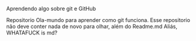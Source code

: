 Aprendendo algo sobre git e GitHub

Repositorio Ola-mundo para aprender como git funciona. Esse repositorio não 
deve conter nada de novo para olhar, além do Readme.md Aliás, WHATAFUCK is md?


